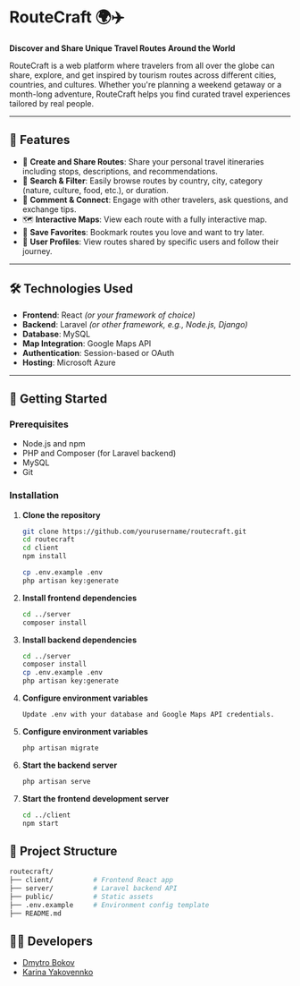 # RouteCraft 🌍✈️  
**Discover and Share Unique Travel Routes Around the World**

RouteCraft is a web platform where travelers from all over the globe can share, explore, and get inspired by tourism routes across different cities, countries, and cultures. Whether you're planning a weekend getaway or a month-long adventure, RouteCraft helps you find curated travel experiences tailored by real people.

---

## 🚀 Features

- 📍 **Create and Share Routes**: Share your personal travel itineraries including stops, descriptions, and recommendations.
- 🔎 **Search & Filter**: Easily browse routes by country, city, category (nature, culture, food, etc.), or duration.
- 💬 **Comment & Connect**: Engage with other travelers, ask questions, and exchange tips.
- 🗺️ **Interactive Maps**: View each route with a fully interactive map.
- 🧳 **Save Favorites**: Bookmark routes you love and want to try later.
- 👤 **User Profiles**: View routes shared by specific users and follow their journey.

---

## 🛠️ Technologies Used

- **Frontend**: React *(or your framework of choice)*
- **Backend**: Laravel *(or other framework, e.g., Node.js, Django)*
- **Database**: MySQL
- **Map Integration**: Google Maps API
- **Authentication**: Session-based or OAuth
- **Hosting**: Microsoft Azure

---

## 🔧 Getting Started

### Prerequisites

- Node.js and npm
- PHP and Composer (for Laravel backend)
- MySQL
- Git

### Installation

1. **Clone the repository**  
   ```bash
   git clone https://github.com/yourusername/routecraft.git
   cd routecraft
   cd client
   npm install
   
   cp .env.example .env
   php artisan key:generate
2. **Install frontend dependencies**
   ```bash
   cd ../server
   composer install

3. **Install backend dependencies**
   ```bash
   cd ../server
   composer install
   cp .env.example .env
   php artisan key:generate

4. **Configure environment variables**
   ```bash
   Update .env with your database and Google Maps API credentials.

5. **Configure environment variables**
   ```bash
   php artisan migrate

6. **Start the backend server**
   ```bash
   php artisan serve

7. **Start the frontend development server**
   ```bash
   cd ../client
   npm start

## 📁 Project Structure
   ```bash
   routecraft/
   ├── client/          # Frontend React app
   ├── server/          # Laravel backend API
   ├── public/          # Static assets
   ├── .env.example     # Environment config template
   ├── README.md
   ```
## 👨‍💻 Developers

- [Dmytro Bokov](https://github.com/BokovDmitry)
- [Karina Yakovennko](https://github.com/yakovenkoka/yakovenkoka)